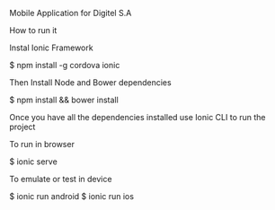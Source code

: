 Mobile Application for Digitel S.A

How to run it 

Instal Ionic Framework 

$ npm install -g cordova ionic

Then Install Node and Bower dependencies

$ npm install && bower install

Once you have all the dependencies installed use Ionic CLI to run the project

To run in browser 

$ ionic serve  

To emulate or test in device

$ ionic run android 
$ ionic run ios